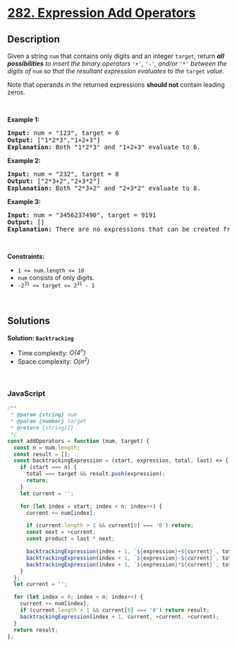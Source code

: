 # [282. Expression Add Operators](https://leetcode.com/problems/expression-add-operators)

## Description

<div class="elfjS" data-track-load="description_content"><p>Given a string <code>num</code> that contains only digits and an integer <code>target</code>, return <em><strong>all possibilities</strong> to insert the binary operators </em><code>'+'</code><em>, </em><code>'-'</code><em>, and/or </em><code>'*'</code><em> between the digits of </em><code>num</code><em> so that the resultant expression evaluates to the </em><code>target</code><em> value</em>.</p>

<p>Note that operands in the returned expressions <strong>should not</strong> contain leading zeros.</p>

<p>&nbsp;</p>
<p><strong class="example">Example 1:</strong></p>

<pre><strong>Input:</strong> num = "123", target = 6
<strong>Output:</strong> ["1*2*3","1+2+3"]
<strong>Explanation:</strong> Both "1*2*3" and "1+2+3" evaluate to 6.
</pre>

<p><strong class="example">Example 2:</strong></p>

<pre><strong>Input:</strong> num = "232", target = 8
<strong>Output:</strong> ["2*3+2","2+3*2"]
<strong>Explanation:</strong> Both "2*3+2" and "2+3*2" evaluate to 8.
</pre>

<p><strong class="example">Example 3:</strong></p>

<pre><strong>Input:</strong> num = "3456237490", target = 9191
<strong>Output:</strong> []
<strong>Explanation:</strong> There are no expressions that can be created from "3456237490" to evaluate to 9191.
</pre>

<p>&nbsp;</p>
<p><strong>Constraints:</strong></p>

<ul>
	<li><code>1 &lt;= num.length &lt;= 10</code></li>
	<li><code>num</code> consists of only digits.</li>
	<li><code>-2<sup>31</sup> &lt;= target &lt;= 2<sup>31</sup> - 1</code></li>
</ul>
</div>

<p>&nbsp;</p>

## Solutions

**Solution: `Backtracking`**

- Time complexity: <em>O(4<sup>n</sup>)</em>
- Space complexity: <em>O(n<sup>2</sup>)</em>

<p>&nbsp;</p>

### **JavaScript**

```js
/**
 * @param {string} num
 * @param {number} target
 * @return {string[]}
 */
const addOperators = function (num, target) {
  const n = num.length;
  const result = [];
  const backtrackingExpression = (start, expression, total, last) => {
    if (start === n) {
      total === target && result.push(expression);
      return;
    }
    let current = '';

    for (let index = start; index < n; index++) {
      current += num[index];

      if (current.length > 1 && current[0] === '0') return;
      const next = +current;
      const product = last * next;

      backtrackingExpression(index + 1, `${expression}+${current}`, total + next, next);
      backtrackingExpression(index + 1, `${expression}-${current}`, total - next, -next);
      backtrackingExpression(index + 1, `${expression}*${current}`, total - last + product, product);
    }
  };
  let current = '';

  for (let index = 0; index < n; index++) {
    current += num[index];
    if (current.length > 1 && current[0] === '0') return result;
    backtrackingExpression(index + 1, current, +current, +current);
  }
  return result;
};
```
